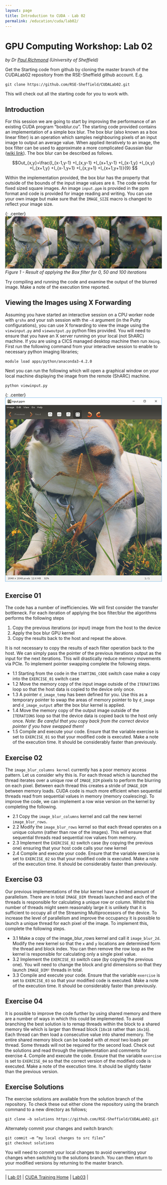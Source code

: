 ```yaml
---
layout: page
title: Introduction to CUDA - Lab 02
permalink: /education/cuda/lab02/
---
```


# GPU Computing Workshop: Lab 02 #

*by Dr [Paul Richmond](http://paulrichmond.shef.ac.uk/) (University of Sheffield)*

Get the Starting code from github by cloning the master branch of the CUDALab02 repository from the RSE-Sheffield github account. E.g. 
    
    git clone https://github.com/RSE-Sheffield/CUDALab02.git
    
This will check out all the starting code for you to work with.

## Introduction ##

For this session we are going to start by improving the performance of an existing CUDA program “boxblur.cu”. The starting code provided contains an implementation of a simple box blur. The box blur (also known as a box linear filter) is an operation which samples neighbouring pixels of an input image to output an average value. When applied iteratively to an image, the box filter can be used to approximate a more complicated Gaussian blur ([wiki link](https://en.wikipedia.org/wiki/Gaussian_blur)). The box blur can be described as follows.

$$Out_{x,y}=\frac{I_{x-1,y-1} +I_{x,y-1} +I_{x+1,y-1} +I_{x-1,y} +I_{x,y} +I_{x+1,y} +I_{x-1,y+1} +I_{x,y+1} +I_{x+1,y+1}}{9} $$

Within the implementation provided, the box blur has the property that outside of the bounds of the input image values are `0`. The code works for fixed sized square images. An image `input.ppm` is provided in the ppm format and code is provided for image reading and writing. You can use your own image but make sure that the `IMAGE_SIZE` macro is changed to reflect your image size.
   
{: .center}
![Box Blur](\static\img\cuda\blur.png)
*Figure 1 - Result of applying the Box filter for 0, 50 and 100 iterations*

Try compiling and running the code and examine the output of the blurred image. Make a note of the execution time reported.

## Viewing the Images using X Forwarding ##

Assuming you have started an interactive session on a CPU worker node with `qrshx` and your ssh session with the `–X` argument (in the Putty configurations), you can use X forwarding to view the image using the `viewinput.py` and `viewoutput.py` python files provided.  You will need to ensure that you have an X server running on your local (not ShARC) machine. If you are using a CICS managed desktop machine then run `Xming`. First run the following command from your interactive session to enable to necessary python imaging libraries;

    module load apps/python/anaconda3-4.2.0
 
Next you can run the following which will open a graphical window on your local machine displaying the image from the remote (ShARC) machine.
 
    python viewinput.py

{: .center}
![XMing](\static\img\cuda\xming.png)

## Exercise 01 ##

The code has a number of inefficiencies. We will first consider the transfer bottleneck. For each iteration of applying the box filter/blur the algorithms performs the following steps

1. Copy the previous iterations (or input) image from the host to the device
2. Apply the box blur GPU kernel
3. Copy the results back to the host and repeat the above.

It is not necessary to copy the results of each filter operation back to the host. We can simply pass the pointer of the previous iterations output as the input for the next iterations. This will drastically reduce memory movements via PCIe. To implement pointer swapping complete the following steps.

* 1.1	Starting from the code in the `STARTING_CODE` switch case make a copy into the `EXERCISE_01` switch case
* 1.2	Move the memory copy of the input image outside of the `ITERATIONS` loop so that the host data is copied to the device only once.
* 1.3	A pointer `d_image_temp` has been defined for you. Use this as a temporary pointer to swap the areas of memory pointer to by `d_image` and `d_image_output` after the box blur kernel is applied.
* 1.4	Move the memory copy of the output image outside of the `ITERATIONS` loop so that the device data is copied back to the host only once. *Note: Be careful that you copy back from the correct device pointer if you have swapped them!*
* 1.5	Compile and execute your code.  Ensure that the variable exercise is set to `EXERCISE_01` so that your modified code is executed. Make a note of the execution time. It should be considerably faster than previously.

## Exercise 02 ##

The `image_blur_columns kernel` currently has a poor memory access pattern. Let us consider why this is. For each thread which is launched the thread iterates over a unique row of `IMAGE_DIM` pixels to perform the blurring on each pixel. Between each thread this creates a stride of `IMAGE_DIM` between memory loads. CUDA code is much more efficient when sequential threads read from sequential values in memory (memory coalescing). To improve the code, we can implement a row wise version on the kernel by completing the following.

* 2.1	Copy the `image_blur_columns` kernel and call the new kernel `image_blur_rows`.
* 2.2	Modify the `image_blur_rows` kernel so that each thread operates on a unique column (rather than row of the images). This will ensure that sequential threads read sequential row values from memory.
* 2.3	Implement the `EXERCISE_02` switch case (by copying the previous one) ensuring that your host code calls your new kernel
* 2.4	Compile and execute your code. Ensure that the variable exercise is set to `EXERCISE_02` so that your modified code is executed. Make a note of the execution time. It should be considerably faster than previously.

## Exercise 03 ##

Our previous implementations of the blur kernel have a limited amount of parallelism. There are in total `IMAGE_DIM `threads launched and each of the threads is responsible for calculating a unique row or column. Whilst this number of threads might seem reasonably large it is unlikely that it is sufficient to occupy all of the Streaming Multiprocessors of the device. To increase the level of parallelism and improve the occupancy it is possible to launch a unique thread for each pixel of the image. To implement this, complete the following steps.

* 3.1	Make a copy of the image_blur_rows kernel and call it `image_blur_2d`. Modify the new kernel so that the `x` and `y` locations are determined form the thread and block index. You can then remove the row loop as the kernel is responsible for calculating only a single pixel value.
* 3.2	Implement the `EXERCISE_03` switch case (by copying the previous one). You will need to change the block and grid dimensions so that they launch `IMAGE_DIM²` threads in total.
* 3.3	Compile and execute your code. Ensure that the variable `exercise` is set to `EXERCISE_03` so that your modified code is executed. Make a note of the execution time. It should be considerably faster than previously.

## Exercise 04 ##

It is possible to improve the code further by using shared memory and there are a number of ways in which this could be implemented. To avoid branching the best solution is to remap threads within the block to a shared memory tile which is larger than thread block (`18x18` rather than `16x16`). Each thread can then load a consecutive value into shared memory. The entire shared memory block can be loaded with *at most* two loads per thread. Some threads will not be required for the second load. Check out the solutions and read through the implementation and comments for exercise 4. Compile and execute the code. Ensure that the variable `exercise` is set to `EXERCISE_04` so that the correct version of the modified code is executed. Make a note of the execution time. It should be slightly faster than the previous version.

## Exercise Solutions ##


The exercise solutions are available from the solution branch of the repository. To check these out either clone the repository using the branch command to a new directory as follows;
 
    git clone –b solutions https://github.com/RSE-Sheffield/CUDALab02.git

Alternately commit your changes and switch branch:

    git commit –m “my local changes to src files” 
    git checkout solutions

You will need to commit your local changes to avoid overwriting your changes when switching to the solutions branch. You can then return to your modified versions by returning to the master branch.


---

&#124; [Lab 01](../lab01) &#124; [CUDA Training Home](../) &#124; [Lab03](../lab03) &#124;


